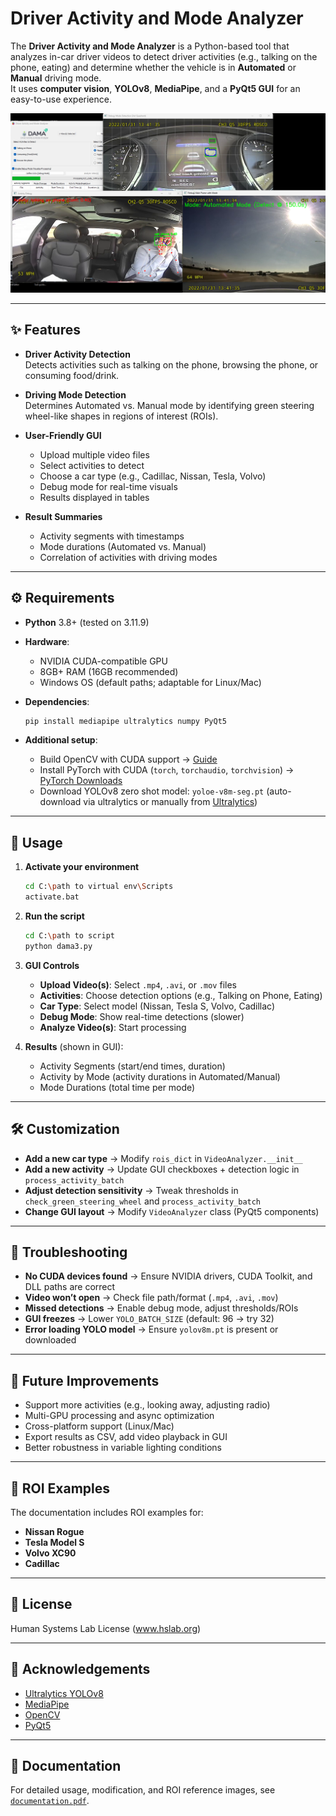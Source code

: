 # Driver Activity and Mode Analyzer

The **Driver Activity and Mode Analyzer** is a Python-based tool that analyzes in-car driver videos to detect driver activities (e.g., talking on the phone, eating) and determine whether the vehicle is in **Automated** or **Manual** driving mode.  
It uses **computer vision**, **YOLOv8**, **MediaPipe**, and a **PyQt5 GUI** for an easy-to-use experience.

![The user interface and debugging window for visualization in DAMA](ui.png)

---

## ✨ Features
- **Driver Activity Detection**  
  Detects activities such as talking on the phone, browsing the phone, or consuming food/drink.  

- **Driving Mode Detection**  
  Determines Automated vs. Manual mode by identifying green steering wheel-like shapes in regions of interest (ROIs).  

- **User-Friendly GUI**  
  - Upload multiple video files  
  - Select activities to detect  
  - Choose a car type (e.g., Cadillac, Nissan, Tesla, Volvo)  
  - Debug mode for real-time visuals  
  - Results displayed in tables  

- **Result Summaries**  
  - Activity segments with timestamps  
  - Mode durations (Automated vs. Manual)  
  - Correlation of activities with driving modes  

---

## ⚙️ Requirements
- **Python** 3.8+ (tested on 3.11.9)
- **Hardware**:
  - NVIDIA CUDA-compatible GPU  
  - 8GB+ RAM (16GB recommended)  
  - Windows OS (default paths; adaptable for Linux/Mac)  

- **Dependencies**:
  ```bash
  pip install mediapipe ultralytics numpy PyQt5
  ```

- **Additional setup**:
  - Build OpenCV with CUDA support → [Guide](https://www.jamesbowley.co.uk/qmd/opencv_cuda_python_windows.html)  
  - Install PyTorch with CUDA (`torch`, `torchaudio`, `torchvision`) → [PyTorch Downloads](https://download.pytorch.org/whl/cu118/)  
  - Download YOLOv8 zero shot model: `yoloe-v8m-seg.pt` (auto-download via ultralytics or manually from [Ultralytics](https://github.com/ultralytics/ultralytics))  

---

## 🚀 Usage

1. **Activate your environment**
   ```bash
   cd C:\path to virtual env\Scripts
   activate.bat
   ```

2. **Run the script**
   ```bash
   cd C:\path to script
   python dama3.py
   ```

3. **GUI Controls**
   - **Upload Video(s)**: Select `.mp4`, `.avi`, or `.mov` files  
   - **Activities**: Choose detection options (e.g., Talking on Phone, Eating)  
   - **Car Type**: Select model (Nissan, Tesla S, Volvo, Cadillac)  
   - **Debug Mode**: Show real-time detections (slower)  
   - **Analyze Video(s)**: Start processing  

4. **Results** (shown in GUI):
   - Activity Segments (start/end times, duration)  
   - Activity by Mode (activity durations in Automated/Manual)  
   - Mode Durations (total time per mode)  

---

## 🛠️ Customization
- **Add a new car type** → Modify `rois_dict` in `VideoAnalyzer.__init__`  
- **Add a new activity** → Update GUI checkboxes + detection logic in `process_activity_batch`  
- **Adjust detection sensitivity** → Tweak thresholds in `check_green_steering_wheel` and `process_activity_batch`  
- **Change GUI layout** → Modify `VideoAnalyzer` class (PyQt5 components)  

---

## 🧩 Troubleshooting
- **No CUDA devices found** → Ensure NVIDIA drivers, CUDA Toolkit, and DLL paths are correct  
- **Video won’t open** → Check file path/format (`.mp4`, `.avi`, `.mov`)  
- **Missed detections** → Enable debug mode, adjust thresholds/ROIs  
- **GUI freezes** → Lower `YOLO_BATCH_SIZE` (default: 96 → try 32)  
- **Error loading YOLO model** → Ensure `yolov8m.pt` is present or downloaded  

---

## 🚧 Future Improvements
- Support more activities (e.g., looking away, adjusting radio)  
- Multi-GPU processing and async optimization  
- Cross-platform support (Linux/Mac)  
- Export results as CSV, add video playback in GUI  
- Better robustness in variable lighting conditions  

---

## 📸 ROI Examples
The documentation includes ROI examples for:  
- **Nissan Rogue**  
- **Tesla Model S**  
- **Volvo XC90**  
- **Cadillac**  

---

## 📖 License
Human Systems Lab License (www.hslab.org)

---

## 🙌 Acknowledgements
- [Ultralytics YOLOv8](https://github.com/ultralytics/ultralytics)  
- [MediaPipe](https://developers.google.com/mediapipe)  
- [OpenCV](https://opencv.org/)  
- [PyQt5](https://riverbankcomputing.com/software/pyqt/intro)  

---

## 📄 Documentation
For detailed usage, modification, and ROI reference images, see [`documentation.pdf`](./documentation.pdf).
